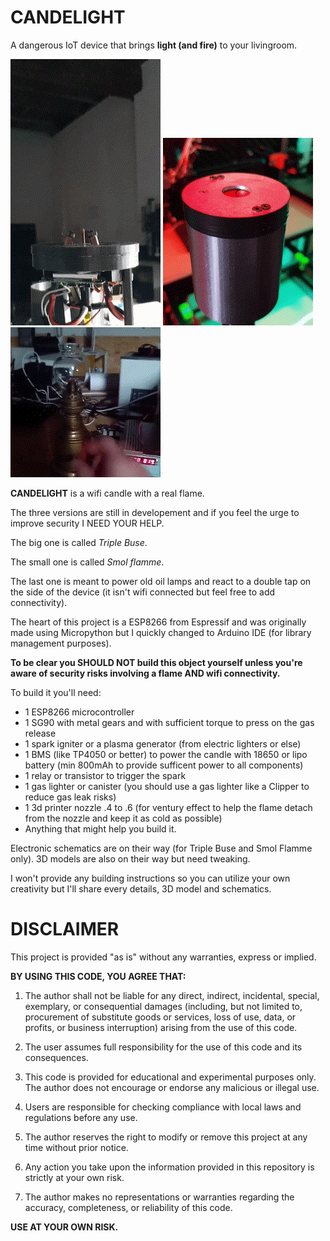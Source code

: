 # CANDELIGHT
A dangerous IoT device that brings **light (and fire)** to your livingroom.

![](https://github.com/Twdiap/candelight/blob/401684eaa64b8484ce8360bf1a1483adcd3d3ae6/candelight_triplebuse.gif)
![](https://github.com/Twdiap/candelight/blob/5c5c1967fc67fba97c73a3a6e5a90c5af62afa38/candelight_small.gif)
![](https://github.com/Twdiap/candelight/blob/e6c16d8d80624f844098e677a2f1397a66331b6b/candelight_oil.gif)


**CANDELIGHT** is a wifi candle with a real flame.

The three versions are still in developement and if you feel the urge to improve security I NEED YOUR HELP.



The big one is called *Triple Buse*.

The small one is called *Smol flamme*.

The last one is meant to power old oil lamps and react to a double tap on the side of the device (it isn't wifi connected but feel free to add connectivity).



The heart of this project is a ESP8266 from Espressif and was originally made using Micropython but I quickly changed to Arduino IDE (for library management purposes).


**To be clear you SHOULD NOT build this object yourself unless you're aware of security risks involving a flame AND wifi connectivity.**




To build it you'll need:
  - 1 ESP8266 microcontroller
  - 1 SG90 with metal gears and with sufficient torque to press on the gas release
  - 1 spark igniter or a plasma generator (from electric lighters or else)
  - 1 BMS (like TP4050 or better) to power the candle with 18650 or lipo battery (min 800mAh to provide sufficent power to all components)
  - 1 relay or transistor to trigger the spark
  - 1 gas lighter or canister (you should use a gas lighter like a Clipper to reduce gas leak risks)
  - 1 3d printer nozzle .4 to .6 (for ventury effect to help the flame detach from the nozzle and keep it as cold as possible)
  - Anything that might help you build it.




Electronic schematics are on their way (for Triple Buse and Smol Flamme only).
3D models are also on their way but need tweaking.

I won't provide any building instructions so you can utilize your own creativity but I'll share every details, 3D model and schematics.



# DISCLAIMER

This project is provided "as is" without any warranties, express or implied.

**BY USING THIS CODE, YOU AGREE THAT:**

1. The author shall not be liable for any direct, indirect, incidental, special, exemplary, or consequential damages (including, but not limited to, procurement of substitute goods or services, loss of use, data, or profits, or business interruption) arising from the use of this code.

2. The user assumes full responsibility for the use of this code and its consequences.

3. This code is provided for educational and experimental purposes only. The author does not encourage or endorse any malicious or illegal use.

4. Users are responsible for checking compliance with local laws and regulations before any use.

5. The author reserves the right to modify or remove this project at any time without prior notice.

6. Any action you take upon the information provided in this repository is strictly at your own risk.

7. The author makes no representations or warranties regarding the accuracy, completeness, or reliability of this code.

**USE AT YOUR OWN RISK.**
